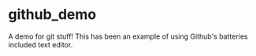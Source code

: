 # github_demo
A demo for git stuff!
This has been an example of using Github's batteries included text editor.
